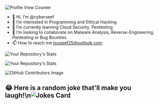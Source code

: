 ![Profile View Counter](https://komarev.com/ghpvc/?username=cyberseef)

- 👋 Hi, I’m @cyberseef
- 👀 I’m interested in Programming and Ethical Hacking
- 🌱 I’m currently learning Cloud Security, Pentesting
- 💞️ I’m looking to collaborate on Malware Analysis, Reverse-Engineering, Pentesting or Bug Bounties
- 📫 How to reach me touseef25@outlook.com

![Your Repository's Stats](https://github-readme-stats.vercel.app/api?username=cyberseef&show_icons=true)

![Your Repository's Stats](https://github-readme-stats.vercel.app/api/top-langs/?username=cyberseef&theme=blue-green)

![GitHub Contributors Image](https://contrib.rocks/image?repo=cyberseef/DVWA-Installation-Guide)

## 😂 Here is a random joke that'll make you laugh!\n![Jokes Card](https://readme-jokes.vercel.app/api)

<!---
![Hits](https://hitcounter.pythonanywhere.com/count/tag.svg?url = https://github.com/cyberseef/DVWA-Installation-Guide)
--->
<!---
cyberseef/cyberseef is a ✨ special ✨ repository because its `README.md` (this file) appears on your GitHub profile.
You can click the Preview link to take a look at your changes.
--->
